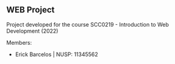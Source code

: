 ## WEB Project

Project developed for the course SCC0219 - Introduction to Web Development (2022)

Members:

* Erick Barcelos | NUSP: 11345562
